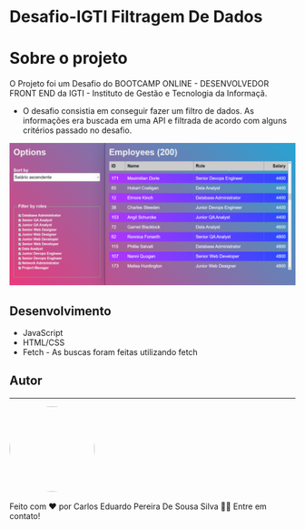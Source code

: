 # Desafio-IGTI Filtragem De Dados 

# Sobre o projeto
  O Projeto foi um Desafio do BOOTCAMP ONLINE - DESENVOLVEDOR FRONT END da IGTI - Instituto de Gestão e Tecnologia da Informaçã.
  
  - O desafio consistia em conseguir fazer um filtro de dados. As informações era buscada em uma API e filtrada de acordo com alguns critérios passado no desafio.

![Tela](https://github.com/CARLOS-dev208/Desafio-IGTI-FILTRAGEM/blob/main/tela.png)


## Desenvolvimento 

- JavaScript
- HTML/CSS
- Fetch - As buscas foram feitas utilizando fetch




## Autor

---

 <img style="border-radius: 50%;" src="https://avatars.githubusercontent.com/u/62676357?s=400&u=c2e61c42fe62850dd3cd4b7b06cd894097ccfc45&v=4" width="150px;"
    height="150px;"  alt=""/>

   <p>Feito com ❤️ por Carlos Eduardo Pereira De Sousa Silva 👋🏽 Entre em contato!</p>
